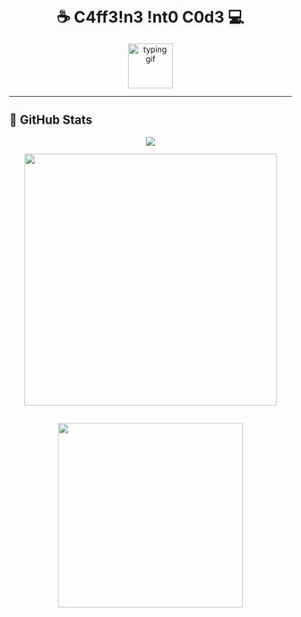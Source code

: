 <h1 align="center"><strong>☕ C4ff3!n3 !nt0 C0d3 💻</strong></h1>

<p align="center">
  <img src="https://media.giphy.com/media/iY8CRBdQXODJSCERIr/giphy.gif" width="80" alt="typing gif" />
</p>

---

## 🧠 <strong>GitHub Stats</strong>

<p align="center">
  <img src="https://github-readme-streak-stats.herokuapp.com/?user=houimliraed&theme=dark&hide_border=true&background=000000&stroke=130F40&ring=7A7ADB&fire=2234AE&currStreakLabel=7A7ADB&sideNums=D3D3D3&currStreakNum=7A7ADB&sideLabels=D3D3D3&dates=D3D3D3" />
</p>

<div align="center">
  <a href="https://github.com/houimliraed/">
    <img src="https://github-readme-stats.vercel.app/api?username=houimliraed&include_all_commits=true&count_private=true&show_icons=true&line_height=24&title_color=7A7ADB&icon_color=2234AE&text_color=D3D3D3&bg_color=000000" width="450" />
  </a>
</div>

<br/>

<p align="center">
  <img src="https://github-readme-stats.vercel.app/api/top-langs/?username=houimliraed&layout=compact&title_color=7A7ADB&text_color=D3D3D3&bg_color=000000&hide_border=true" width="330"/>
</p>
